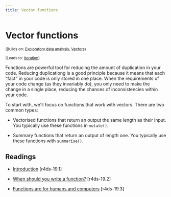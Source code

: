 ```yaml
---
title: Vector functions
---
```


<!-- Generated automatically from vector-functions.yml. Do not edit by hand -->

# Vector functions

<small>(Builds on: [Exploratory data analysis](eda.md), [Vectors](vectors.md))</small>

<small>(Leads to: [Iteration](iteration.md))</small>

Functions are powerful tool for reducing the amount of duplication in your
code. Reducing duplicationg is a good principle because it means that
each "fact" in your code is only stored in one place. When the requirements
of your code change (as they invariably do), you only need to make the
change in a single place, reducing the chances of inconsistencies within
your code.

To start with, we'll focus on functions that work with vectors. There
are two common types:

* Vectorised functions that return an output the same length as their
  input. You typically use these functions in `mutate()`.

* Summary functions that return an output of length one. You typically
  use these functions with `summarise()`.

## Readings

  * [Introduction](http://r4ds.had.co.nz/functions.html#introduction-12) [r4ds-19.1]

  * [When should you write a function?](http://r4ds.had.co.nz/functions.html#when-should-you-write-a-function) [r4ds-19.2]

  * [Functions are for humans and computers](http://r4ds.had.co.nz/functions.html#functions-are-for-humans-and-computers) [r4ds-19.3]



